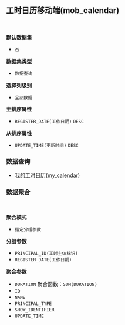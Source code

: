 ## 工时日历移动端(mob_calendar) <!-- {docsify-ignore-all} -->



<br>
<p class="panel-title"><b>默认数据集</b></p>

* `否`

<p class="panel-title"><b>数据集类型</b></p>

* `数据查询`

<p class="panel-title"><b>选择列级别</b></p>

* `全部数据`


<p class="panel-title"><b>主排序属性</b></p>

* `REGISTER_DATE(工作日期)` `DESC`


<p class="panel-title"><b>从排序属性</b></p>

* `UPDATE_TIME(更新时间)` `DESC`


### 数据查询
  * [我的工时日历(my_calendar)](module/Base/workload/query/my_calendar)

### 数据聚合

<br>
<p class="panel-title"><b>聚合模式</b></p>

* `指定分组参数`


<p class="panel-title"><b>分组参数</b></p>

* `PRINCIPAL_ID(工时主体标识)` 
* `REGISTER_DATE(工作日期)` 

<p class="panel-title"><b>聚合参数</b></p>

* `DURATION`  聚合函数：`SUM(DURATION)`
* `ID` 
* `NAME` 
* `PRINCIPAL_TYPE` 
* `SHOW_IDENTIFIER` 
* `UPDATE_TIME` 
